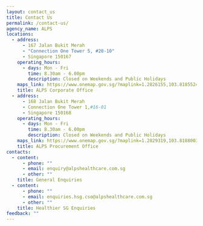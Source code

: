 ```yaml
---
layout: contact_us
title: Contact Us
permalink: /contact-us/
agency_name: ALPS
locations:
  - address:
      - 167 Jalan Bukit Merah
      - "Connection One Tower 5, #20-10"
      - Singapore 150167
    operating_hours:
      - days: Mon - Fri
        time: 8.30am - 6.00pm
        description: Closed on Weekends and Public Holidays
    maps_link: https://www.onemap.gov.sg/?maplink=1.2826155,103.8185524
    title: ALPS Corporate Office
  - address:
      - 168 Jalan Bukit Merah
      - Connection One Tower 1,#16-01
      - Singapore 150168
    operating_hours:
      - days: Mon - Fri
        time: 8.30am - 6.00pm
        description: Closed on Weekends and Public Holidays
    maps_link: https://www.onemap.gov.sg/?maplink=1.2829319,103.8188003
    title: ALPS Procurement Office
contacts:
  - content:
      - phone: ""
      - email: enquiry@alpshealthcare.com.sg
      - other: ""
    title: General Enquiries
  - content:
      - phone: ""
      - email: enquiries.hsg.cso@alpshealthcare.com.sg
      - other: ""
    title: Healthier SG Enquiries
feedback: ""
---
```


